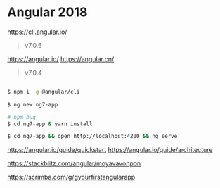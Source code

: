 # Angular 2018

https://cli.angular.io/

> v7.0.6

https://angular.io/
https://angular.cn/

> v7.0.4

```sh

$ npm i -g @angular/cli

$ ng new ng7-app

# npm bug
$ cd ng7-app & yarn install

$ cd ng7-app && open http://localhost:4200 && ng serve 


```

https://angular.io/guide/quickstart
https://angular.io/guide/architecture


https://stackblitz.com/angular/moyavavonpon

https://scrimba.com/g/gyourfirstangularapp


